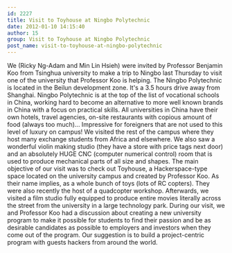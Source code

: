 ```yaml
---
id: 2227
title: Visit to Toyhouse at Ningbo Polytechnic
date: 2012-01-10 14:15:40
author: 15
group: Visit to Toyhouse at Ningbo Polytechnic
post_name: visit-to-toyhouse-at-ningbo-polytechnic
---
```


We (Ricky Ng-Adam and Min Lin Hsieh) were invited by Professor Benjamin Koo from Tsinghua university to make a trip to Ningbo last Thursday to visit one of the university that Professor Koo is helping. The Ningbo Polytechnic is located in the Beilun development zone. It's a 3.5 hours drive away from Shanghai. Ningbo Polytechnic is at the top of the list of vocational schools in China, working hard to become an alternative to more well known brands in China with a focus on practical skills. All universities in China have their own hotels, travel agencies, on-site restaurants with copious amount of food (always too much)... Impressive for foreigners that are not used to this level of luxury on campus! We visited the rest of the campus where they host many exchange students from Africa and elsewhere. We also saw a wonderful violin making studio (they have a store with price tags next door) and an absolutely HUGE CNC (computer numerical control) room that is used to produce mechanical parts of all size and shapes. The main objective of our visit was to check out Toyhouse, a Hackerspace-type space located on the university campus and created by Professor Koo. As their name implies, as a whole bunch of toys (lots of RC copters). They were also recently the host of a quadcopter workshop. Afterwards, we visited a film studio fully equipped to produce entire movies literally across the street from the university in a large technology park. During our visit, we and Professor Koo had a discussion about creating a new university program to make it possible for students to find their passion and be as desirable candidates as possible to employers and investors when they come out of the program. Our suggestion is to build a project-centric program with guests hackers from around the world. 
